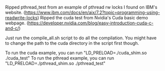 Ripped pthread_test from an example of pthread rw locks I found on IBM's website. (https://www.ibm.com/docs/en/aix/7.2?topic=programming-using-readwrite-locks)
Ripped the cuda test from Nvidia's Cuda basic demo webpage. (https://developer.nvidia.com/blog/easy-introduction-cuda-c-and-c/)

Just run the compile_all.sh script to do all the compilation. You might have to change the path to the cuda directory in the script first though.

To run the cuda example, you can run "LD_PRELOAD=./cuda_shim.so ./cuda_test"
To run the pthread example, you can run "LD_PRELOAD=./pthread_shim.so ./pthread_test"
